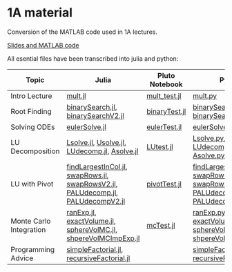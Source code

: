 # 1A material

Conversion of the MATLAB code used in 1A lectures.

[Slides and MATLAB code](https://www.maths.cam.ac.uk/undergrad/catam/part-ia-lectures)

All esential files have been transcribed into julia and python:

Topic | Julia | Pluto Notebook | Python
--- | --- | --- | ---
Intro Lecture | [mult.jl](https://sje30.github.io/catam-julia/1a/Matrix%20Multiplication/mult.jl) | [mult_test.jl](https://sje30.github.io/catam-julia/1a/Matrix%20Multiplication/mult_test.jl) | [mult.py](https://sje30.github.io/catam-julia/1a/Matrix%20Multiplication/mult.py)
Root Finding | [binarySearch.jl](https://sje30.github.io/catam-julia/1a/Root%20Finding/binarySearch.jl), [binarySearchV2.jl](https://sje30.github.io/catam-julia/1a/Root%20Finding/binarySearchV2.jl) | [binaryTest.jl](https://sje30.github.io/catam-julia/1a/Root%20Finding/binaryTest.jl) | [binarySearch.py](https://sje30.github.io/catam-julia/1a/Root%20Finding/binarySearch.py), [binarySearchV2.py](https://sje30.github.io/catam-julia/1a/Root%20Finding/binarySearchV2.py)
Solving ODEs | [eulerSolve.jl](https://sje30.github.io/catam-julia/1a/Euler%20Method/eulerSolve.jl) | [eulerTest.jl](https://sje30.github.io/catam-julia/1a/Euler%20Method/eulerTest.jl) | [eulerSolve.py](https://sje30.github.io/catam-julia/1a/Euler%20Method/eulerSolve.py)
LU Decomposition | [Lsolve.jl](https://sje30.github.io/catam-julia/1a/LU%20Decomposition/Lsolve.jl), [Usolve.jl](https://sje30.github.io/catam-julia/1a/LU%20Decomposition/Usolve.jl), [LUdecomp.jl](https://sje30.github.io/catam-julia/1a/LU%20Decomposition/LUdecomp.jl), [Asolve.jl](https://sje30.github.io/catam-julia/1a/LU%20Decomposition/Asolve.jl) | [LUtest.jl](https://sje30.github.io/catam-julia/1a/LU%20Decomposition/LUtest.jl) | [Lsolve.py](https://sje30.github.io/catam-julia/1a/LU%20Decomposition/Lsolve.py), [Usolve.py](https://sje30.github.io/catam-julia/1a/LU%20Decomposition/Usolve.py), [LUdecomp.py](https://sje30.github.io/catam-julia/1a/LU%20Decomposition/LUdecomp.py), [Asolve.py](https://sje30.github.io/catam-julia/1a/LU%20Decomposition/Asolve.py)
LU with Pivot | [findLargestInCol.jl](https://sje30.github.io/catam-julia/1a/LU%20with%20pivot/findLargestInCol.jl), [swapRows.jl](https://sje30.github.io/catam-julia/1a/LU%20with%20pivot/swapRows.jl), [swapRowsV2.jl](https://sje30.github.io/catam-julia/1a/LU%20with%20pivot/swapRowsV2.jl), [PALUdecomp.jl](https://sje30.github.io/catam-julia/1a/LU%20with%20pivot/PALUdecomp.jl), [PALUdecompV2.jl](https://sje30.github.io/catam-julia/1a/LU%20with%20pivot/PALUdecompV2.jl) | [pivotTest.jl](https://sje30.github.io/catam-julia/1a/LU%20with%20pivot/pivotTest.jl) | [findLargestInCol.py](https://sje30.github.io/catam-julia/1a/LU%20with%20pivot/findLargestInCol.py), [swapRows.py](https://sje30.github.io/catam-julia/1a/LU%20with%20pivot/swapRows.py), [swapRowsV2.py](https://sje30.github.io/catam-julia/1a/LU%20with%20pivot/swapRowsV2.py), [PALUdecomp.py](https://sje30.github.io/catam-julia/1a/LU%20with%20pivot/PALUdecomp.py), [PALUdecompV2.py](https://sje30.github.io/catam-julia/1a/LU%20with%20pivot/PALUdecompV2.py)
Monte Carlo Integration | [ranExp.jl](https://sje30.github.io/catam-julia/1a/Monte%20Carlo%20integration/randExp.jl), [exactVolume.jl](https://sje30.github.io/catam-julia/1a/Monte%20Carlo%20integration/exactVolume.jl), [sphereVolMC.jl](https://sje30.github.io/catam-julia/1a/Monte%20Carlo%20integration/sphereVolMC.jl), [shpereVolMCImpExp.jl](https://sje30.github.io/catam-julia/1a/Monte%20Carlo%20integration/sphereVolMCImpExp.jl) | [mcTest.jl](https://sje30.github.io/catam-julia/1a/Monte%20Carlo%20integration/mcTest.jl) | [ranExp.py](https://sje30.github.io/catam-julia/1a/Monte%20Carlo%20integration/randExp.py), [exactVolume.py](https://sje30.github.io/catam-julia/1a/Monte%20Carlo%20integration/exactVolume.py), [sphereVolMC.py](https://sje30.github.io/catam-julia/1a/Monte%20Carlo%20integration/sphereVolMC.py), [shpereVolMCImpExp.py](https://sje30.github.io/catam-julia/1a/Monte%20Carlo%20integration/sphereVolMCImpExp.py)
Programming Advice | [simpleFactorial.jl](https://sje30.github.io/catam-julia/1a/Factorial/simpleFactorial.jl), [recursiveFactorial.jl](https://sje30.github.io/catam-julia/1a/Factorial/recursiveFactorial.jl) | | [simpleFactorial.py](https://sje30.github.io/catam-julia/1a/Factorial/simpleFactorial.py), [recursiveFactorial.py](https://sje30.github.io/catam-julia/1a/Factorial/recursiveFactorial.py)